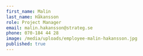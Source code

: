 ```yaml
---
first_name: Malin
last_name: Håkansson
role: Project Manager
email: malin.hakansson@strateg.se
phone: 070-184 44 28
image: /media/uploads/employee-malin-hakansson.jpg
published: true
---
```


